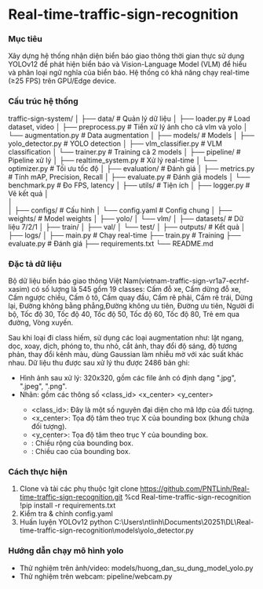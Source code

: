 # Real-time-traffic-sign-recognition

### Mục tiêu

Xây dựng hệ thống nhận diện biển báo giao thông thời gian thực sử dụng YOLOv12 để phát hiện biển báo và Vision-Language Model (VLM) để hiểu và phân loại ngữ nghĩa của biển báo. Hệ thống có khả năng chạy real-time (≥25 FPS) trên GPU/Edge device.

### Cấu trúc hệ thống

traffic-sign-system/
│
├── data/                          # Quản lý dữ liệu
│   ├── loader.py                 # Load dataset, video
│   ├── preprocess.py             # Tiền xử lý ảnh cho cả vlm và yolo
│   └── augmentation.py           # Data augmentation
│
├── models/                        # Models
│   ├── yolo_detector.py          # YOLO detection
│   ├── vlm_classifier.py         # VLM classification
│   └── trainer.py                # Training cả 2 models
│
├── pipeline/                      # Pipeline xử lý
│   ├── realtime_system.py        # Xử lý real-time
│   └── optimizer.py              # Tối ưu tốc độ
│
├── evaluation/                    # Đánh giá
│   ├── metrics.py                # Tính mAP, Precision, Recall
│   ├── evaluate.py               # Đánh giá models
│   └── benchmark.py              # Đo FPS, latency
│
├── utils/                         # Tiện ích
│   ├── logger.py                   # Vẽ kết quả
│   
│   
│
├── configs/                       # Cấu hình
│   └── config.yaml               # Config chung
│
├── weights/                       # Model weights
│   ├── yolo/
│   └── vlm/
│
├── datasets/                      # Dữ liệu 7/2/1
│   ├── train/
│   ├── val/
│   └── test/
│
├── outputs/                       # Kết quả
│   ├── logs/
│
├── main.py                        # Chạy real-time
├── train.py                       # Training
├── evaluate.py                    # Đánh giá
├── requirements.txt
└── README.md

### Đặc tả dữ liệu
Bộ dữ liệu biển báo giao thông Việt Nam(vietnam-traffic-sign-vr1a7-ecrhf-xasim) có số lượng là 545 gồm 19 classes: Cấm đỗ xe, Cấm dừng đỗ xe, Cấm ngược chiều, Cấm ô tô, Cấm quay đầu, Cấm rẽ phải, Cấm rẽ trái, Dừng lại, Đường không bằng phẳng,Đường không ưu tiên, Đường ưu tiên, Người đi bộ, Tốc độ 30, Tốc độ 40, Tốc độ 50, Tốc độ 60, Tốc độ 80, Trẻ em qua đường, Vòng xuyến.

Sau khi loại đi class hiếm, sử dụng các loại augmentation như: lật ngang, dọc, xoay, dịch, phóng to, thu nhỏ, cắt ảnh, thay đổi độ sáng, độ tương phản, thay đổi kênh màu, dùng Gaussian làm nhiễu mờ với xác suất khác nhau.
Dữ liệu thu được sau xử lý thu được 2486 bản ghi:

- Hình ảnh sau xử lý: 320x320, gồm các file ảnh có định dạng ".jpg", ".jpeg", ".png".
- Nhãn: gồm các thông số <class_id> <x_center> <y_center> <width> <height>
   - <class_id>: Đây là một số nguyên đại diện cho mã lớp của đối tượng.
   - <x_center>: Tọa độ tâm theo trục X của bounding box (khung chứa đối tượng).
   - <y_center>: Tọa độ tâm theo trục Y của bounding box.
   - <width>: Chiều rộng của bounding box.
   - <height>: Chiều cao của bounding box.

### Cách thực hiện 
1. Clone và tải các phụ thuộc
!git clone https://github.com/PNTLinh/Real-time-traffic-sign-recognition.git
%cd Real-time-traffic-sign-recognition
!pip install -r requirements.txt
2. Kiểm tra & chỉnh config.yaml
3. Huấn luyện YOLOv12
python C:\Users\ntlinh\Documents\20251\DL\Real-time-traffic-sign-recognition\models\yolo_detector.py


### Hướng dẫn chạy mô hình yolo
- Thử nghiệm trên ảnh/video: models/huong_dan_su_dung_model_yolo.py
- Thử nghiệm trên webcam: pipeline/webcam.py









































